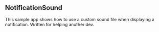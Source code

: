 NotificationSound
--------------
This sample app shows how to use a custom sound file when displaying a notification. Written for helping another dev.